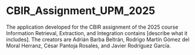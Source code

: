 # CBIR_Assignment_UPM_2025
The application developed for the CBIR assignment of the 2025 course Information Retrieval, Extraction, and Integration contains [describe what it includes]. The creators are Adrián Barba Beltrán, Rodrigo Martín Gómez del Moral Herranz, César Pantoja Rosales, and Javier Rodríguez García.
